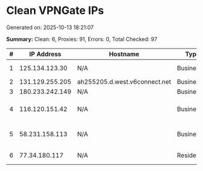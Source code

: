 # Clean VPNGate IPs
Generated on: 2025-10-13 18:21:07

**Summary:** Clean: 6, Proxies: 91, Errors: 0, Total Checked: 97

| # | IP Address | Hostname | Type | Country | Provider |
|---|------------|----------|------|---------|----------|
| 1 | 125.134.123.30 | N/A | Business | KR | Korea Telecom |
| 2 | 131.129.255.205 | ah255205.d.west.v6connect.net | Business | JP | Asahi Net |
| 3 | 180.233.242.149 | N/A | Business | KR | CMB |
| 4 | 116.120.151.42 | N/A | Business | KR | SK Broadband Co Ltd |
| 5 | 58.231.158.113 | N/A | Business | KR | SK Broadband Co Ltd |
| 6 | 77.34.180.117 | N/A | Residential | RU | PJSC Rostelecom |
